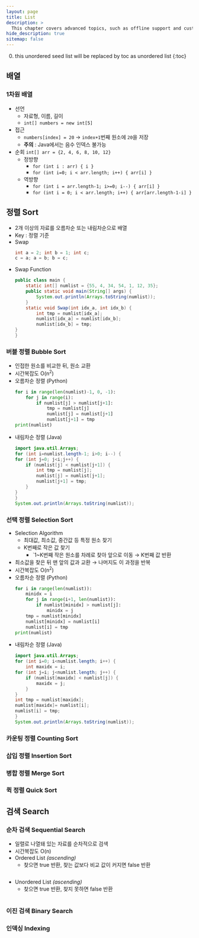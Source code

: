 ```yaml
---
layout: page
title: List
description: >
  This chapter covers advanced topics, such as offline support and custom JS builds. Codings skills are recommended.
hide_description: true
sitemap: false
---
```

0. this unordered seed list will be replaced by toc as unordered list
{:toc}

## 배열
### 1차원 배열
- 선언
    - 자료형, 이름, 길이
    - `int[] numbers = new int[5]`
- 접근
    - `numbers[index] = 20`  → `index+1`번째 원소에 `20`을 저장
    - **주의** : Java에서는 음수 인덱스 불가능
- 순회
    `int[] arr = {2, 4, 6, 8, 10, 12}`
    - 정방향
        - `for (int i : arr) { i }`
        - `for (int i=0; i < arr.length; i++) { arr[i] }`
    - 역방향
        - `for (int i = arr.length-1; i>=0; i--) { arr[i] }`
        - `for (int i = 0; i < arr.length; i++) { arr[arr.length-1-i] }`

## 정렬 Sort
- 2개 이상의 자료를 오름차순 또는 내림차순으로 배열
- Key : 정렬 기준
- Swap
    ``` java
    int a = 2; int b = 1; int c;
    c = a; a = b; b = c;
    ```
- Swap Function
    ``` java
    public class main {
        static int[] numlist = {55, 4, 34, 54, 1, 12, 35};
        public static void main(String[] args) {
            System.out.println(Arrays.toString(numlist));
        }
        static void Swap(int idx_a, int idx_b) {
            int tmp = numlist[idx_a];
            numlist[idx_a] = numlist[idx_b];
            numlist[idx_b] = tmp;
	}
    }
    ```

### 버블 정렬 Bubble Sort
- 인접한 원소를 비교한 뒤, 원소 교환
- 시간복잡도 O(n<sup>2</sup>)
- 오름차순 정렬 (Python)
    ``` python
    for i in range(len(numlist)-1, 0, -1):
    	for j in range(i):
            if numlist[j] > numlist[j+1]:
                tmp = numlist[j]
                numlist[j] = numlist[j+1]
                numlist[j+1] = tmp
    print(numlist)
    ```
- 내림차순 정렬 (Java)
    ``` java
    import java.util.Arrays;
    for (int i=numlist.length-1; i>0; i--) {
	for (int j=0; j<i;j++) {
		if (numlist[j] < numlist[j+1]) {
			int tmp = numlist[j];
			numlist[j] = numlist[j+1];
			numlist[j+1] = tmp;
		}
	}
    }
    System.out.println(Arrays.toString(numlist));
    ```

### 선택 정렬 Selection Sort
- Selection Algorithm
    - 최대값, 최소값, 중간값 등 특정 원소 찾기
    - K번째로 작은 값 찾기
    	- `1~K번째 작은 원소를 차례로 찾아 앞으로 이동 → K번째 값 반환
- 최소값을 찾은 뒤 맨 앞의 값과 교환 → 나머지도 이 과정을 반복
- 시간복잡도 O(n<sup>2</sup>)
- 오름차순 정렬 (Python)
    ``` python
    for i in range(len(numlist)):
        minidx = i
        for j in range(i+1, len(numlist)):
            if numlist[minidx] > numlist[j]:
                minidx = j
        tmp = numlist[minidx]
        numlist[minidx] = numlist[i]
        numlist[i] = tmp 
    print(numlist)
    ```
- 내림차순 정렬 (Java)
    ``` java
    import java.util.Arrays;
    for (int i=0; i<numlist.length; i++) {
    	int maxidx = i;
	for (int j=i; j<numlist.length; j++) {
		if (numlist[maxidx] < numlist[j]) {
			maxidx = j;
		}
	}
	int tmp = numlist[maxidx];
	numlist[maxidx]= numlist[i];
	numlist[i] = tmp;
    }
    System.out.println(Arrays.toString(numlist));
    ```

### 카운팅 정렬 Counting Sort
### 삽입 정렬 Insertion Sort
### 병합 정렬 Merge Sort
### 퀵 정렬 Quick Sort

## 검색 Search

### 순차 검색 Sequential Search
- 일렬로 나열돼 있는 자료를 순차적으로 검색
- 시간복잡도 O(n)
- Ordered List *(ascending)*
    - 찾으면 true 반환, 찾는 값보다 비교 값이 커지면 false 반환
    ``` java
    ```
- Unordered List *(ascending)*
    - 찾으면 true 반환, 찾지 못하면 false 반환
    ``` java
    ```

### 이진 검색 Binary Search
### 인덱싱 Indexing

